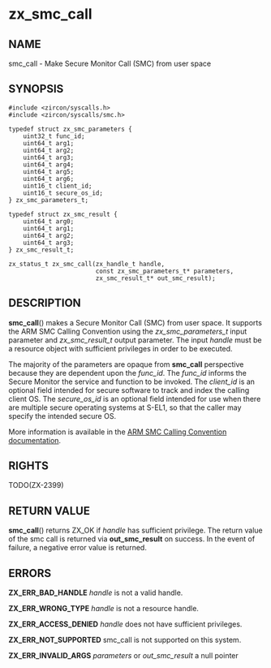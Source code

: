 # zx_smc_call

## NAME

<!-- Updated by scripts/update-docs-from-abigen, do not edit this section manually. -->

smc_call - Make Secure Monitor Call (SMC) from user space

## SYNOPSIS

```
#include <zircon/syscalls.h>
#include <zircon/syscalls/smc.h>

typedef struct zx_smc_parameters {
    uint32_t func_id;
    uint64_t arg1;
    uint64_t arg2;
    uint64_t arg3;
    uint64_t arg4;
    uint64_t arg5;
    uint64_t arg6;
    uint16_t client_id;
    uint16_t secure_os_id;
} zx_smc_parameters_t;

typedef struct zx_smc_result {
    uint64_t arg0;
    uint64_t arg1;
    uint64_t arg2;
    uint64_t arg3;
} zx_smc_result_t;

zx_status_t zx_smc_call(zx_handle_t handle,
                        const zx_smc_parameters_t* parameters,
                        zx_smc_result_t* out_smc_result);
```

## DESCRIPTION

**smc_call**() makes a Secure Monitor Call (SMC) from user space. It supports the ARM SMC Calling
Convention using the *zx_smc_parameters_t* input parameter and *zx_smc_result_t* output parameter.
The input *handle* must be a resource object with sufficient privileges in order to be executed.

The majority of the parameters are opaque from **smc_call** perspective because they are
dependent upon the *func_id*. The *func_id* informs the Secure Monitor the service and function
to be invoked. The *client_id* is an optional field intended for secure software to track and
index the calling client OS. The *secure_os_id* is an optional field intended for use when there
are multiple secure operating systems at S-EL1, so that the caller may specify the intended
secure OS.

More information is available in the [ARM SMC Calling Convention documentation](
http://infocenter.arm.com/help/index.jsp?topic=/com.arm.doc.den0028b/index.html).


## RIGHTS

<!-- Updated by scripts/update-docs-from-abigen, do not edit this section manually. -->

TODO(ZX-2399)

## RETURN VALUE

**smc_call**() returns ZX_OK if *handle* has sufficient privilege. The
return value of the smc call is returned via **out_smc_result** on success. In the event of
failure, a negative error value is returned.

## ERRORS

**ZX_ERR_BAD_HANDLE**  *handle* is not a valid handle.

**ZX_ERR_WRONG_TYPE**  *handle* is not a resource handle.

**ZX_ERR_ACCESS_DENIED**  *handle* does not have sufficient privileges.

**ZX_ERR_NOT_SUPPORTED**  smc_call is not supported on this system.

**ZX_ERR_INVALID_ARGS**  *parameters* or *out_smc_result* a null pointer
